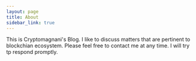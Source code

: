```yaml
---
layout: page
title: About
sidebar_link: true
---
```


<p class="message">
  This is Cryptomagnani's Blog. I like to discuss matters that are pertinent to blockchian ecosystem. Please feel free to contact me at any time. I will try tp respond promptly.
</p>
